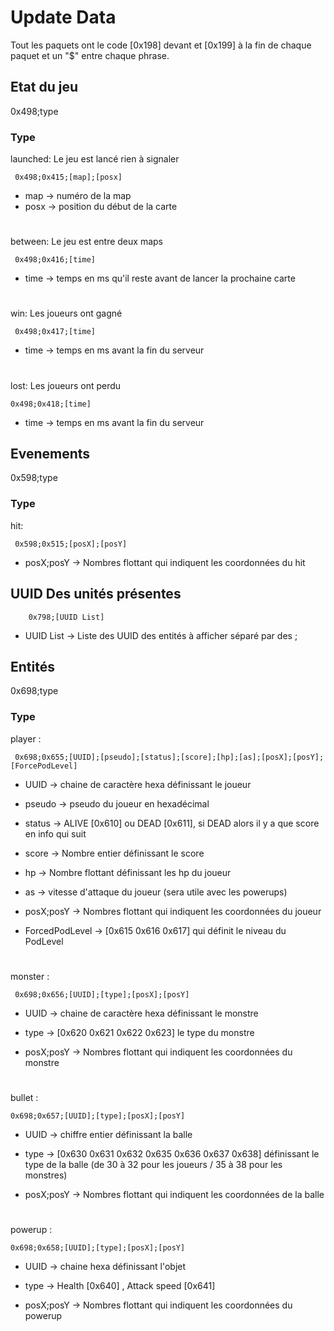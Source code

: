 # Update Data

Tout les paquets ont le code [0x198] devant et [0x199] à la fin de chaque paquet et un "$" entre chaque phrase.

## Etat du jeu

0x498;type

### Type

launched: Le jeu est lancé rien à signaler
```
 0x498;0x415;[map];[posx]
 ```
 - map -> numéro de la map
 - posx -> position du début de la carte
#
between: Le jeu est entre deux maps
```
 0x498;0x416;[time]
```
 - time -> temps en ms qu'il reste avant de lancer la prochaine carte
#
win: Les joueurs ont gagné
 ```
  0x498;0x417;[time]
  ```
 - time -> temps en ms avant la fin du serveur
 
#
lost: Les joueurs ont perdu
  ```
  0x498;0x418;[time]
  ```
 - time -> temps en ms avant la fin du serveur
 
## Evenements

0x598;type

### Type

hit:
 ```
  0x598;0x515;[posX];[posY]
  ```
  - posX;posY -> Nombres flottant qui indiquent les coordonnées du hit

## UUID Des unités présentes
```
    0x798;[UUID List]
```

 - UUID List -> Liste des UUID des entités à afficher séparé par des ;
## Entités

0x698;type

### Type

player :
 ```
  0x698;0x655;[UUID];[pseudo];[status];[score];[hp];[as];[posX];[posY];[ForcePodLevel]
 ```
 - UUID -> chaine de caractère hexa définissant le joueur
 
 - pseudo -> pseudo du joueur en hexadécimal
 
 - status -> ALIVE [0x610] ou DEAD [0x611], si DEAD alors il y a que score en info qui suit
 
 - score -> Nombre entier définissant le score
 
 - hp -> Nombre flottant définissant les hp du joueur
 
 - as -> vitesse d'attaque du joueur (sera utile avec les powerups)
 
 - posX;posY -> Nombres flottant qui indiquent les coordonnées du joueur
 
 - ForcedPodLevel -> [0x615 0x616 0x617] qui définit le niveau du PodLevel
#
monster :
 ```
  0x698;0x656;[UUID];[type];[posX];[posY]
  ```
- UUID -> chaine de caractère hexa définissant le monstre

- type -> [0x620 0x621 0x622 0x623] le type du monstre

- posX;posY -> Nombres flottant qui indiquent les coordonnées du monstre
#
bullet :
 ```
 0x698;0x657;[UUID];[type];[posX];[posY]
 ```
- UUID -> chiffre entier définissant la balle

- type -> [0x630 0x631 0x632 0x635 0x636 0x637 0x638] définissant le type de la balle (de 30 à 32 pour les joueurs / 35 à 38 pour les monstres) 

- posX;posY -> Nombres flottant qui indiquent les coordonnées de la balle
#
powerup :
 ```
 0x698;0x658;[UUID];[type];[posX];[posY]
 ```
- UUID -> chaine hexa définissant l'objet

- type -> Health [0x640] , Attack speed [0x641]

 - posX;posY -> Nombres flottant qui indiquent les coordonnées du powerup

#